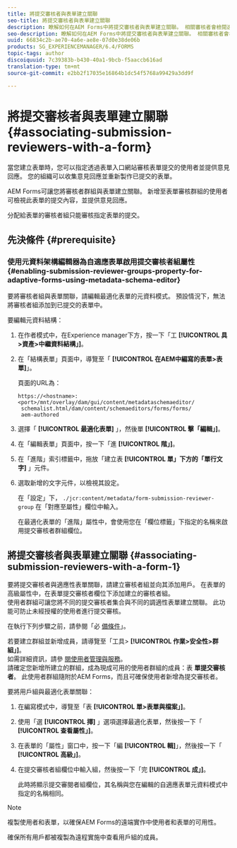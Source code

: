 ```yaml
---
title: 將提交審核者與表單建立關聯
seo-title: 將提交審核者與表單建立關聯
description: 瞭解如何在AEM Forms中將提交審核者與表單建立關聯。 相關審核者會檢閱透過表單入口網站提交的表單。
seo-description: 瞭解如何在AEM Forms中將提交審核者與表單建立關聯。 相關審核者會檢閱透過表單入口網站提交的表單。
uuid: 66834c2b-ae70-4a6e-ae8e-07d0e38de06b
products: SG_EXPERIENCEMANAGER/6.4/FORMS
topic-tags: author
discoiquuid: 7c39383b-b430-40a1-9bcb-f5aaccb616ad
translation-type: tm+mt
source-git-commit: e2bb2f17035e16864b1dc54f5768a99429a3dd9f

---
```



# 將提交審核者與表單建立關聯 {#associating-submission-reviewers-with-a-form}

當您建立表單時，您可以指定透過表單入口網站審核表單提交的使用者並提供意見回應。 您的組織可以收集意見回應並重新製作已提交的表單。

AEM Forms可讓您將審核者群組與表單建立關聯。 新增至表單審核群組的使用者可檢視此表單的提交內容，並提供意見回應。

分配給表單的審核者組只能審核指定表單的提交。

## 先決條件 {#prerequisite}

### 使用元資料架構編輯器為自適應表單啟用提交審核者組屬性 {#enabling-submission-reviewer-groups-property-for-adaptive-forms-using-metadata-schema-editor}

要將審核者組與表單關聯，請編輯最適化表單的元資料模式。 預設情況下，無法將審核者組添加到已提交的表單中。

要編輯元資料結構：

1. 在作者模式中，在Experience manager下方，按一下「工 **[!UICONTROL 具>資產>中繼資料結構」]**。
1. 在「結構表單」頁面中，導覽至「 **[!UICONTROL 在AEM中編寫的表單>表單]**」。

   頁面的URL為：

   ```
   https://<hostname>:<port>/mnt/overlay/dam/gui/content/metadataschemaeditor/
    schemalist.html/dam/content/schemaeditors/forms/forms/
    aem-authored
   ```

1. 選擇「 **[!UICONTROL 最適化表單]** 」，然後單 **[!UICONTROL 擊「編輯」]**。
1. 在「編輯表單」頁面中，按一下「進 **[!UICONTROL 階」]**。
1. 在「進階」索引標籤中，拖放「建立表 **[!UICONTROL 單」下方的「單行文字]** 」元件。
1. 選取新增的文字元件，以檢視其設定。

   在「設定」下， `./jcr:content/metadata/form-submission-reviewer-group` 在「對應至屬性」欄位中輸入。

   在最適化表單的「進階」屬性中，會使用您在「欄位標籤」下指定的名稱來啟用提交審核者群組欄位。

## 將提交審核者與表單建立關聯 {#associating-submission-reviewers-with-a-form-1}

要將提交審核者與適應性表單關聯，請建立審核者組並向其添加用戶。 在表單的高級屬性中，在表單提交審核者欄位下添加建立的審核者組。\
使用者群組可讓您將不同的提交審核者集合與不同的調適性表單建立關聯。 此功能可防止未經授權的使用者進行提交審核。

在執行下列步驟之前，請參閱「必 [備條件](/help/forms/using/adding-reviewers-form.md#prerequisite)」。

若要建立群組並新增成員，請導覽至「工具> **[!UICONTROL 作業>安全性>群組」]**。\
如需詳細資訊，請參 [閱使用者管理與服務](/help/sites-administering/security.md)。\
請確定您新增所建立的群組，成為現成可用的使用者群組的成員：表 **單提交審核者**。 此使用者群組隨附於AEM Forms，而且可確保使用者新增為提交審核者。

要將用戶組與最適化表單關聯：

1. 在編寫模式中，導覽至「表 **[!UICONTROL 單>表單與檔案」]**。
1. 使用「選 **[!UICONTROL 擇]** 」選項選擇最適化表單，然後按一下「 **[!UICONTROL 查看屬性」]**。
1. 在表單的「屬性」窗口中，按一下「編 **[!UICONTROL 輯]**」，然後按一下「 **[!UICONTROL 高級」]**。
1. 在提交審核者組欄位中輸入組，然後按一下「完 **[!UICONTROL 成」]**。

   此時將顯示提交審閱者組欄位，其名稱與您在編輯的自適應表單元資料模式中指定的名稱相同。

>[!NOTE]
>
>複製使用者和表單，以確保AEM Forms的遠端實作中使用者和表單的可用性。
>
>確保所有用戶都被複製為遠程實施中查看用戶組的成員。

